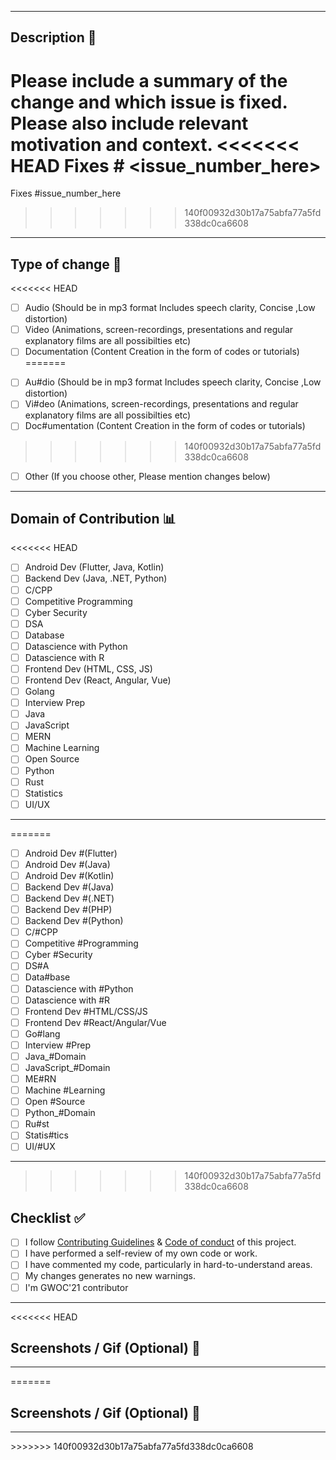 <hr>

## Description 📜

Please include a summary of the change and which issue is fixed. Please also include relevant motivation and context. 
<<<<<<< HEAD
Fixes # <issue_number_here> 
=======
Fixes #issue_number_here 
>>>>>>> 140f00932d30b17a75abfa77a5fd338dc0ca6608

<hr>

## Type of change 📝

<<<<<<< HEAD
<!----Please delete options that are not relevant.And in order to tick the check box just but x inside them for example [x] like this----->

- [ ] Audio (Should be in mp3 format Includes speech clarity, Concise ,Low distortion)
- [ ] Video (Animations, screen-recordings, presentations and regular explanatory films are all possibilties etc)
- [ ] Documentation (Content Creation in the form of codes or tutorials)
=======
<!----Please delete the hashtag from the correct option----->

- [ ] Au#dio (Should be in mp3 format Includes speech clarity, Concise ,Low distortion)
- [ ] Vi#deo (Animations, screen-recordings, presentations and regular explanatory films are all possibilties etc)
- [ ] Doc#umentation (Content Creation in the form of codes or tutorials)
>>>>>>> 140f00932d30b17a75abfa77a5fd338dc0ca6608
- [ ] Other (If you choose other, Please mention changes below) 

<hr>

## Domain of Contribution 📊

<<<<<<< HEAD
<!----Please delete options that are not relevant.And in order to tick the check box just but x inside them for example [x] like this----->

- [ ] Android Dev (Flutter, Java, Kotlin)
- [ ] Backend Dev (Java, .NET, Python)
- [ ] C/CPP
- [ ] Competitive Programming
- [ ] Cyber Security
- [ ] DSA
- [ ] Database
- [ ] Datascience with Python
- [ ] Datascience with R
- [ ] Frontend Dev (HTML, CSS, JS)
- [ ] Frontend Dev (React, Angular, Vue)
- [ ] Golang
- [ ] Interview Prep
- [ ] Java
- [ ] JavaScript
- [ ] MERN
- [ ] Machine Learning
- [ ] Open Source
- [ ] Python
- [ ] Rust
- [ ] Statistics
- [ ] UI/UX

<hr>
 
=======
<!----Please delete the hashtag from your domain----->

- [ ] Android Dev #(Flutter)
- [ ] Android Dev #(Java)
- [ ] Android Dev #(Kotlin)
- [ ] Backend Dev #(Java)
- [ ] Backend Dev #(.NET)
- [ ] Backend Dev #(PHP)
- [ ] Backend Dev #(Python)
- [ ] C/#CPP
- [ ] Competitive #Programming
- [ ] Cyber #Security
- [ ] DS#A
- [ ] Data#base
- [ ] Datascience with #Python
- [ ] Datascience with #R
- [ ] Frontend Dev #HTML/CSS/JS
- [ ] Frontend Dev #React/Angular/Vue
- [ ] Go#lang
- [ ] Interview #Prep
- [ ] Java_#Domain
- [ ] JavaScript_#Domain
- [ ] ME#RN
- [ ] Machine #Learning
- [ ] Open #Source
- [ ] Python_#Domain
- [ ] Ru#st
- [ ] Statis#tics
- [ ] UI/#UX

<hr>

>>>>>>> 140f00932d30b17a75abfa77a5fd338dc0ca6608
## Checklist ✅

<!----Please delete options that are not relevant.And in order to tick the check box just but x inside them for example [x] like this----->

- [ ] I follow [Contributing Guidelines](https://github.com/girlscript/winter-of-contributing/blob/main/.github/CONTRIBUTING.md) & [Code of conduct](https://github.com/girlscript/winter-of-contributing/blob/main/.github/CODE_OF_CONDUCT.md) of this project.
- [ ] I have performed a self-review of my own code or work.
- [ ] I have commented my code, particularly in hard-to-understand areas.
- [ ] My changes generates no new warnings.
- [ ] I'm GWOC'21 contributor

<hr>

<<<<<<< HEAD
<!----Please delete options that are not relevant.And in order to tick the check box just but x inside them for example [x] like this----->

## Screenshots / Gif (Optional) 📸

<hr>
=======
<!----Please delete options that are not relevant.----->

## Screenshots / Gif (Optional) 📸

<hr>
>>>>>>> 140f00932d30b17a75abfa77a5fd338dc0ca6608
